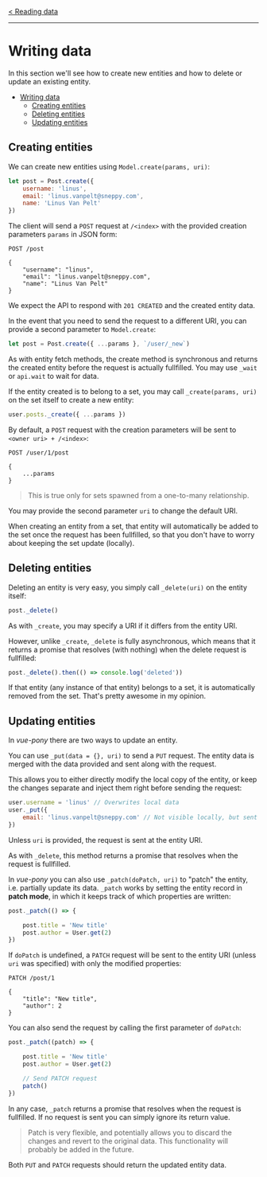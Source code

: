 [< Reading data](./reading-data)

---

# Writing data

In this section we'll see how to create new entities and how to delete or update an existing entity.

- [Writing data](#writing-data)
	- [Creating entities](#creating-entities)
	- [Deleting entities](#deleting-entities)
	- [Updating entities](#updating-entities)

Creating entities
-----------------

We can create new entities using `Model.create(params, uri)`:

```javascript
let post = Post.create({
	username: 'linus',
	email: 'linus.vanpelt@sneppy.com',
	name: 'Linus Van Pelt'
})
```

The client will send a `POST` request at `/<index>` with the provided creation parameters `params` in JSON form:

```http
POST /post

{
	"username": "linus",
	"email": "linus.vanpelt@sneppy.com",
	"name": "Linus Van Pelt"
}
```

We expect the API to respond with `201 CREATED` and the created entity data.

In the event that you need to send the request to a different URI, you can provide a second parameter to `Model.create`:

```javascript
let post = Post.create({ ...params }, `/user/_new`)
```

As with entity fetch methods, the create method is synchronous and returns the created entity before the request is actually fullfilled. You may use `_wait` or `api.wait` to wait for data.

If the entity created is to belong to a set, you may call `_create(params, uri)` on the set itself to create a new entity:

```javascript
user.posts._create({ ...params })
```

By default, a `POST` request with the creation parameters will be sent to `<owner uri> + /<index>`:

```http
POST /user/1/post

{
	...params
}
```

> This is true only for sets spawned from a one-to-many relationship.

You may provide the second parameter `uri` to change the default URI.

When creating an entity from a set, that entity will automatically be added to the set once the request has been fullfilled, so that you don't have to worry about keeping the set update (locally).

Deleting entities
-----------------

Deleting an entity is very easy, you simply call `_delete(uri)` on the entity itself:

```javascript
post._delete()
```

As with `_create`, you may specify a URI if it differs from the entity URI.

However, unlike `_create`, `_delete` is fully asynchronous, which means that it returns a promise that resolves (with nothing) when the delete request is fullfilled:

```javascript
post._delete().then(() => console.log('deleted'))
```

If that entity (any instance of that entity) belongs to a set, it is automatically removed from the set. That's pretty awesome in my opinion.

Updating entities
-----------------

In _vue-pony_ there are two ways to update an entity.

You can use `_put(data = {}, uri)` to send a `PUT` request. The entity data is merged with the data provided and sent along with the request.

This allows you to either directly modify the local copy of the entity, or keep the changes separate and inject them right before sending the request:

```javascript
user.username = 'linus' // Overwrites local data
user._put({
	email: 'linus.vanpelt@sneppy.com' // Not visible locally, but sent in the request
})
```

Unless `uri` is provided, the request is sent at the entity URI.

As with `_delete`, this method returns a promise that resolves when the request is fullfilled.

In _vue-pony_ you can also use `_patch(doPatch, uri)` to "patch" the entity, i.e. partially update its data. `_patch` works by setting the entity record in **patch mode**, in which it keeps track of which properties are written:

```javascript
post._patch(() => {

	post.title = 'New title'
	post.author = User.get(2)
})
```

If `doPatch` is undefined, a `PATCH` request will be sent to the entity URI (unless `uri` was specified) with only the modified properties:

```http
PATCH /post/1

{
	"title": "New title",
	"author": 2
}
```

You can also send the request by calling the first parameter of `doPatch`:

```javascript
post._patch((patch) => {

	post.title = 'New title'
	post.author = User.get(2)

	// Send PATCH request
	patch()
})
```

In any case, `_patch` returns a promise that resolves when the request is fullfilled. If no request is sent you can simply ignore its return value.

> Patch is very flexible, and potentially allows you to discard the changes and revert to the original data. This functionality will probably be added in the future.

Both `PUT` and `PATCH` requests should return the updated entity data.
